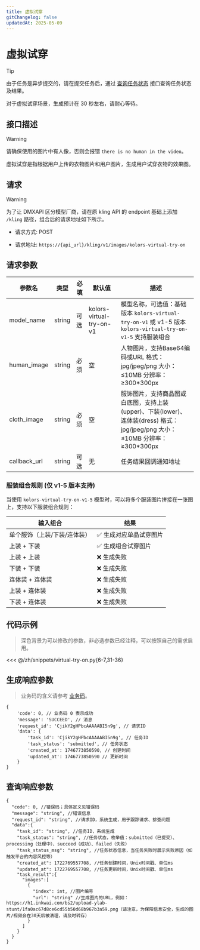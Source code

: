 ```yaml
---
title: 虚拟试穿
gitChangelog: false
updatedAt: 2025-05-09
---
```



# 虚拟试穿

> [!TIP]
> 由于任务是异步提交的，请在提交任务后，通过 [查询任务状态](/zh/models/kling/api/query-api.md) 接口查询任务状态及结果。
>
> 对于虚拟试穿场景，生成预计在 30 秒左右，请耐心等待。

## 接口描述

> [!WARNING]
> 请确保使用的图片中有人像，否则会报错 `there is no human in the video`。

虚拟试穿是指根据用户上传的衣物图片和用户图片，生成用户试穿衣物的效果图。

## 请求

> [!WARNING]
> 为了让 DMXAPI 区分模型厂商，请在原 kling API 的 endpoint 基础上添加 `/kling` 路径，组合后的请求地址如下所示。

- 请求方式: POST

- 请求地址: `https://{api_url}/kling/v1/images/kolors-virtual-try-on`

## 请求参数

| 参数名 | 类型 | 必填 | 默认值 | 描述 |
|--------|------|------|--------|------|
| model_name | string | 可选 | kolors-virtual-try-on-v1 | 模型名称，可选值：基础版本 `kolors-virtual-try-on-v1` 或 v1-5 版本 `kolors-virtual-try-on-v1-5` 支持服装组合 |
| human_image | string | 必须 | 空 | 人物图片，支持Base64编码或URL 格式：jpg/jpeg/png 大小：≤10MB 分辨率：≥300*300px |
| cloth_image | string | 必须 | 空 | 服饰图片，支持商品图或白底图，支持上装(upper)、下装(lower)、连体装(dress) 格式：jpg/jpeg/png 大小：≤10MB 分辨率：≥300*300px |
| callback_url | string | 可选 | 无 | 任务结果回调通知地址 |

### 服装组合规则 (仅 v1-5 版本支持)

当使用 `kolors-virtual-try-on-v1-5` 模型时，可以将多个服装图片拼接在一张图上，支持以下服装组合规则：

| 输入组合 | 结果 |
|---------|------|
| 单个服饰（上装/下装/连体装） | ✅ 生成对应单品试穿图片 |
| 上装 + 下装 | ✅ 生成组合试穿图片 |
| 上装 + 上装 | ❌ 生成失败 |
| 下装 + 下装 | ❌ 生成失败 |
| 连体装 + 连体装 | ❌ 生成失败 |
| 上装 + 连体装 | ❌ 生成失败 |
| 下装 + 连体装 | ❌ 生成失败 |

## 代码示例

> 深色背景为可以修改的参数，非必选参数已经注释，可以按照自己的需求启用。

<<< @/zh/snippets/virtual-try-on.py{6-7,31-36}

## 生成响应参数

> 业务码的含义请参考 [业务码](/zh/models/kling/api/business-code.md)。

```
{
	'code': 0, // 业务码 0 表示成功
	'message': 'SUCCEED', // 消息
	'request_id': 'CjikY2gHPbcAAAAABI5n9g', // 请求ID
	'data': {
		'task_id': 'CjikY2gHPbcAAAAABI5n9g', // 任务ID
		'task_status': 'submitted', // 任务状态
		'created_at': 1746773850590, // 创建时间
		'updated_at': 1746773850590 // 更新时间
	}
}
```

## 查询响应参数

```
{
  "code": 0, //错误码；具体定义见错误码
  "message": "string", //错误信息
  "request_id": "string", //请求ID，系统生成，用于跟踪请求、排查问题
  "data":{
  	"task_id": "string", //任务ID，系统生成
    "task_status": "string", //任务状态，枚举值：submitted（已提交）、processing（处理中）、succeed（成功）、failed（失败）
    "task_status_msg": "string", //任务状态信息，当任务失败时展示失败原因（如触发平台的内容风控等）
    "created_at": 1722769557708, //任务创建时间，Unix时间戳、单位ms
    "updated_at": 1722769557708, //任务更新时间，Unix时间戳、单位ms
    "task_result":{
      "images":[
        {
          "index": int, //图片编号
          "url": "string" //生成图片的URL，例如：https://h1.inkwai.com/bs2/upload-ylab-stunt/1fa0ac67d8ce6cd55b50d68b967b3a59.png（请注意，为保障信息安全，生成的图片/视频会在30天后被清理，请及时转存）
        }
      ]
    }
  }
}
```

